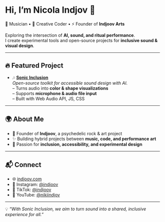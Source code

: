 # Hi, I’m Nicola Indjov 👋

🎸 Musician • 🎨 Creative Coder • ⚡ Founder of **Indjoov Arts**  

Exploring the intersection of **AI, sound, and ritual performance**.  
I create experimental tools and open-source projects for **inclusive sound & visual design**.  

---

## 🔥 Featured Project
- 🎶 [**Sonic Inclusion**](https://indjoov.github.io/sonic-inclusion/)  
  *Open-source toolkit for accessible sound design with AI.*  
  – Turns audio into **color & shape visualizations**  
  – Supports **microphone & audio file input**  
  – Built with Web Audio API, JS, CSS  

---

## 🌍 About Me
- 🖤 Founder of **Indjoov**, a psychedelic rock & art project  
- ✨ Building hybrid projects between **music, code, and performance art**  
- 🧩 Passion for **inclusion, accessibility, and experimental design**  

---

## 📬 Connect
- 🌐 [indjoov.com](https://indjoov.com)  
- 📸 Instagram: [@indjoov](https://instagram.com/indjoov)  
- 🎥 TikTok: [@indjoov](https://tiktok.com/@indjoov)  
- 🎵 YouTube: [@nikiindjov](https://youtube.com/@nikiindjov)  

---

💡 *“With Sonic Inclusion, we aim to turn sound into a shared, inclusive experience for all.”*
